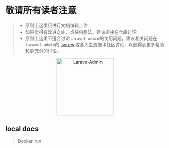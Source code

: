 # 敬请所有读者注意
>
> - 原则上这里只进行文档编辑工作
> - 如果觉得有改进之处，或任何想法，建议直接在仓库讨论
> - 原则上这里不适合讨论`laravel-admin`的使用问题，建议相关问题在`laravel-admin`的 [issues](https://github.com/z-song/laravel-admin/issues) 或各大主流技术社区讨论，以便得到更多帮助和更充分的讨论。

<p align="center">
  <a href="https://github.com/z-song/laravel-admin" target="_blank" rel="noopener noreferrer">
    <img width="180" src="/logo.png" alt="Larave-Admin">
  </a>
</p>


## local docs

> Docker run 


```

```